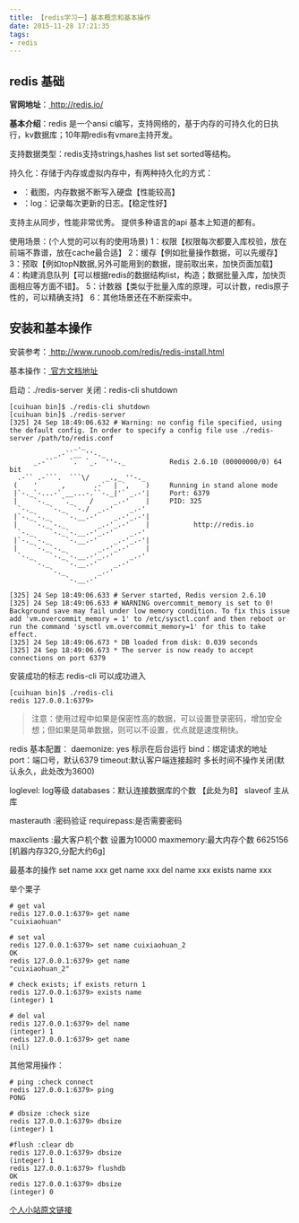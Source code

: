 ```yaml
---
title: 【redis学习一】基本概念和基本操作 
date: 2015-11-28 17:21:35
tags: 
- redis
---
```

## redis 基础
**官网地址**：[ http://redis.io/ ](http://redis.io/)

**基本介绍**：redis 是一个ansi c编写，支持网络的，基于内存的可持久化的日执行，kv数据库；10年期redis有vmare主持开发。

支持数据类型：redis支持strings,hashes list set sorted等结构。

持久化：存储于内存或虚拟内存中，有两种持久化的方式：
- ：截图，内存数据不断写入硬盘【性能较高】
- ：log：记录每次更新的日志。【稳定性好】

支持主从同步，性能非常优秀。
提供多种语言的api  基本上知道的都有。

使用场景：(个人觉的可以有的使用场景)
1：权限【权限每次都要入库校验，放在前端不靠谱，放在cache最合适】
2：缓存【例如批量操作数据，可以先缓存】
3：预取【例如topN数据,另外可能用到的数据，提前取出来，加快页面加载】
4：构建消息队列【可以根据redis的数据结构list，构造；数据批量入库，加快页面相应等方面不错】。
5：计数器【类似于批量入库的原理，可以计数，redis原子性的，可以精确支持】
6：其他场景还在不断探索中。

## 安装和基本操作
安装参考：[ http://www.runoob.com/redis/redis-install.html ](http://www.runoob.com/redis/redis-install.html)

基本操作：[ 官方文档地址 ](http://redisdoc.com/)

启动：./redis-server
关闭：redis-cli shutdown
```
[cuihuan bin]$ ./redis-cli shutdown
[cuihuan bin]$ ./redis-server    
[325] 24 Sep 18:49:06.632 # Warning: no config file specified, using the default config. In order to specify a config file use ./redis-server /path/to/redis.conf
                _._                                                 
           _.-``__ ''-._                                            
      _.-``    `.  `_.  ''-._           Redis 2.6.10 (00000000/0) 64 bit
  .-`` .-```.  ```\/    _.,_ ''-._                                  
 (    '      ,       .-`  | `,    )     Running in stand alone mode
 |`-._`-...-` __...-.``-._|'` _.-'|     Port: 6379
 |    `-._   `._    /     _.-'    |     PID: 325
  `-._    `-._  `-./  _.-'    _.-'                                  
 |`-._`-._    `-.__.-'    _.-'_.-'|                                 
 |    `-._`-._        _.-'_.-'    |           http://redis.io       
  `-._    `-._`-.__.-'_.-'    _.-'                                  
 |`-._`-._    `-.__.-'    _.-'_.-'|                                 
 |    `-._`-._        _.-'_.-'    |                                 
  `-._    `-._`-.__.-'_.-'    _.-'                                  
      `-._    `-.__.-'    _.-'                                      
          `-._        _.-'                                          
              `-.__.-'                                              

[325] 24 Sep 18:49:06.633 # Server started, Redis version 2.6.10
[325] 24 Sep 18:49:06.633 # WARNING overcommit_memory is set to 0! Background save may fail under low memory condition. To fix this issue add 'vm.overcommit_memory = 1' to /etc/sysctl.conf and then reboot or run the command 'sysctl vm.overcommit_memory=1' for this to take effect.
[325] 24 Sep 18:49:06.673 * DB loaded from disk: 0.039 seconds
[325] 24 Sep 18:49:06.673 * The server is now ready to accept connections on port 6379

```
安装成功的标志 redis-cli 可以成功进入   

```
[cuihuan bin]$ ./redis-cli
redis 127.0.0.1:6379>
```
> 注意：使用过程中如果是保密性高的数据，可以设置登录密码，增加安全想；但如果是简单数据，则可以不设置，优点就是速度稍快。

redis 基本配置：
daemonize: yes 标示在后台运行
bind：绑定请求的地址
port：端口号，默认6379
timeout:默认客户端连接超时  多长时间不操作关闭(默认永久，此处改为3600)

loglevel: log等级
databases：默认连接数据库的个数 【此处为8】
slaveof 主从库

masterauth :密码验证
requirepass:是否需要密码

maxclients :最大客户机个数 设置为10000
maxmemory:最大内存个数 6625156  [机器内存32G,分配大约6g]


最基本的操作
set name xxx
get name xxx
del name xxx
exists name xxx

举个栗子
```
# get val
redis 127.0.0.1:6379> get name
"cuixiaohuan"

# set val 
redis 127.0.0.1:6379> set name cuixiaohuan_2 
OK
redis 127.0.0.1:6379> get name
"cuixiaohuan_2"

# check exists; if exists return 1
redis 127.0.0.1:6379> exists name
(integer) 1

# del val
redis 127.0.0.1:6379> del name
(integer) 1
redis 127.0.0.1:6379> get name
(nil)
```

其他常用操作：
```
# ping :check connect
redis 127.0.0.1:6379> ping
PONG

# dbsize :check size
redis 127.0.0.1:6379> dbsize
(integer) 1

#flush :clear db
redis 127.0.0.1:6379> dbsize
(integer) 1
redis 127.0.0.1:6379> flushdb
OK
redis 127.0.0.1:6379> dbsize
(integer) 0

```
[ 个人小站原文链接 ](http://cuihuan.net/?p=266)
